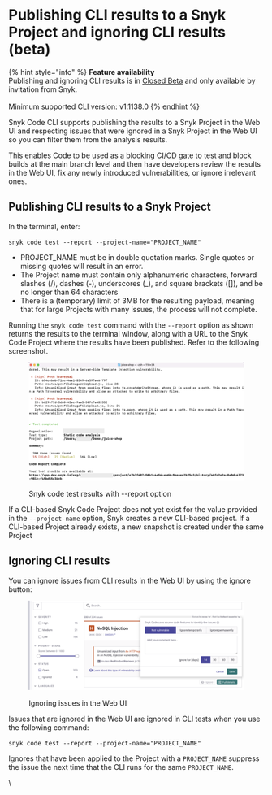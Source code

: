 # Publishing CLI results to a Snyk Project and ignoring CLI results (beta)

{% hint style="info" %}
**Feature availability**\
Publishing and ignoring CLI results is in [Closed Beta](../../../more-info/snyk-feature-release-process.md#closed-beta) and only available by invitation from Snyk.\
\
Minimum supported CLI version: v1.1138.0
{% endhint %}

Snyk Code CLI supports publishing the results to a Snyk Project in the Web UI and respecting issues that were ignored in a Snyk Project in the Web UI so you can filter them from the analysis results.

This enables Code to be used as a blocking CI/CD gate to test and block builds at the main branch level and then have developers review the results in the Web UI, fix any newly introduced vulnerabilities, or ignore irrelevant ones.

## **Publishing CLI results to a Snyk Project**

In the terminal, enter:

```
snyk code test --report --project-name="PROJECT_NAME"
```

* PROJECT\_NAME must be in double quotation marks. Single quotes or missing quotes will result in an error.
* The Project name must contain only alphanumeric characters, forward slashes (/), dashes (-), underscores (\_), and square brackets (\[]), and be no longer than 64 characters
* There is a (temporary) limit of 3MB for the resulting payload, meaning that for large Projects with many issues, the process will not complete.

Running the `snyk code test` command with the `--report` option as shown returns the results to the terminal window, along with a URL to the Snyk Code Project where the results have been published. Refer to the following screenshot.

<figure><img src="../../../.gitbook/assets/image (2).png" alt="Snyk code test results with --report option"><figcaption><p>Snyk code test results with --report option</p></figcaption></figure>

If a CLI-based Snyk Code Project does not yet exist for the value provided in the `--project-name` option, Snyk creates a new CLI-based project. If a CLI-based Project already exists, a new snapshot is created under the same Project

## **Ignoring CLI results**

You can ignore issues from CLI results in the Web UI by using the ignore button:

<figure><img src="../../../.gitbook/assets/image (1) (7).png" alt="Ignoring issues in the Web UI"><figcaption><p>Ignoring issues in the Web UI</p></figcaption></figure>

Issues that are ignored in the Web UI are ignored in CLI tests when you use the following command:

```
snyk code test --report --project-name="PROJECT_NAME"
```

Ignores that have been applied to the Project with a `PROJECT_NAME` suppress the issue the next time that the CLI runs for the same `PROJECT_NAME`.

\
